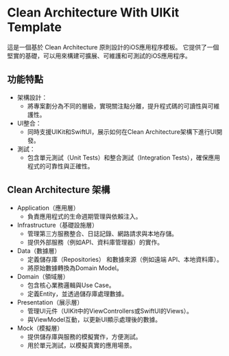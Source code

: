 # Clean Architecture With UIKit Template

這是一個基於 Clean Architecture 原則設計的iOS應用程序模板。
它提供了一個堅實的基礎，可以用來構建可擴展、可維護和可測試的iOS應用程序。

## 功能特點

- 架構設計：
    - 將專案劃分為不同的層級，實現關注點分離，提升程式碼的可讀性與可維護性。
- UI整合：
    - 同時支援UIKit和SwiftUI，展示如何在Clean Architecture架構下進行UI開發。
- 測試：
    - 包含單元測試（Unit Tests）和整合測試（Integration Tests），確保應用程式的可靠性與正確性。

## Clean Architecture 架構

- Application（應用層）
    - 負責應用程式的生命週期管理與依賴注入。
- Infrastructure（基礎設施層）
    - 管理第三方服務整合、日誌記錄、網路請求與本地存儲。
    - 提供外部服務（例如API、資料庫管理器）的實作。
- Data（數據層）
    - 定義儲存庫（Repositories） 和數據來源（例如遠端 API、本地資料庫）。
    - 將原始數據轉換為Domain Model。
- Domain（領域層）
    - 包含核心業務邏輯與Use Case。
    - 定義Entity，並透過儲存庫處理數據。
- Presentation（展示層）
    - 管理UI元件（UIKit中的ViewControllers或SwiftUI的Views）。
    - 與ViewModel互動，以更新UI顯示處理後的數據。
- Mock（模擬層）
    - 提供儲存庫與服務的模擬實作，方便測試。
    - 用於單元測試，以模擬真實的應用場景。